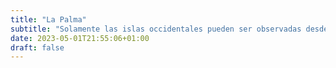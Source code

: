 ```yaml
---
title: "La Palma"
subtitle: "Solamente las islas occidentales pueden ser observadas desde La Palma."
date: 2023-05-01T21:55:06+01:00
draft: false
---
```

